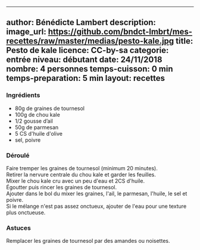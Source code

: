
---
author: Bénédicte Lambert
description: 
image_url: https://github.com/bndct-lmbrt/mes-recettes/raw/master/medias/pesto-kale.jpg
title: Pesto de kale
licence: CC-by-sa
categorie: entrée
niveau: débutant
date: 24/11/2018
nombre: 4 personnes
temps-cuisson: 0 min
temps-preparation: 5 min
layout: recettes
---


### Ingrédients  

* 80g de graines de tournesol
* 100g de chou kale
* 1/2 gousse d’ail
* 50g de parmesan
* 5 CS d'huile d'olive
* sel, poivre


### Déroulé  

Faire tremper les graines de tournesol (minimum 20 minutes).  
Retirer la nervure centrale du chou kale et garder les feuilles.     
Mixer le chou kale cru avec un peu d'eau et 2CS d'huile.   
Égoutter puis rincer les graines de tournesol.    
Ajouter dans le bol du mixer les graines, l'ail, le parmesan, l'huile, le sel et poivre.    
Si le mélange n'est pas assez onctueux, ajouter de l'eau pour une texture plus onctueuse.    


### Astuces

Remplacer les graines de tournesol par des amandes ou noisettes.  
